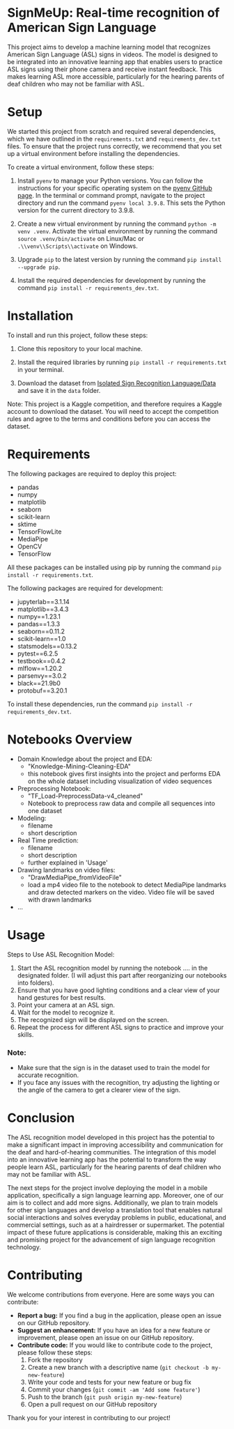 
# SignMeUp: Real-time recognition of American Sign Language

This project aims to develop a machine learning model that recognizes American Sign Language (ASL) signs in videos. The model is designed to be integrated into an innovative learning app that enables users to practice ASL signs using their phone camera and receive instant feedback. This makes learning ASL more accessible, particularly for the hearing parents of deaf children who may not be familiar with ASL.


# Setup

We started this project from scratch and required several dependencies, which we have outlined in the `requirements.txt` and `requirements_dev.txt` files. To ensure that the project runs correctly, we recommend that you set up a virtual environment before installing the dependencies.

To create a virtual environment, follow these steps:

1. Install `pyenv` to manage your Python versions. You can follow the instructions for your specific operating system on the [pyenv GitHub page](https://github.com/pyenv/pyenv#installation). In the terminal or command prompt, navigate to the project directory and run the command `pyenv local 3.9.8`. This sets the Python version for the current directory to 3.9.8.

2. Create a new virtual environment by running the command `python -m venv .venv`. Activate the virtual environment by running the command `source .venv/bin/activate` on Linux/Mac or `.\\venv\\Scripts\\activate` on Windows.

3. Upgrade `pip` to the latest version by running the command `pip install --upgrade pip`.

4. Install the required dependencies for development by running the command `pip install -r requirements_dev.txt`.


# Installation

To install and run this project, follow these steps:

1. Clone this repository to your local machine.

2. Install the required libraries by running `pip install -r requirements.txt` in your terminal.

3. Download the dataset from [Isolated Sign Recognition Language/Data](https://www.kaggle.com/competitions/asl-signs/data) and save it in the `data` folder.

Note: This project is a Kaggle competition, and therefore requires a Kaggle account to download the dataset. You will need to accept the competition rules and agree to the terms and conditions before you can access the dataset.


# Requirements

The following packages are required to deploy this project:

- pandas
- numpy
- matplotlib
- seaborn
- scikit-learn
- sktime
- TensorFlowLite
- MediaPipe
- OpenCV
- TensorFlow

All these packages can be installed using pip by running the command `pip install -r requirements.txt`.

The following packages are required for development:

- jupyterlab==3.1.14
- matplotlib==3.4.3
- numpy==1.23.1
- pandas==1.3.3
- seaborn==0.11.2
- scikit-learn==1.0
- statsmodels==0.13.2
- pytest==6.2.5
- testbook==0.4.2
- mlflow==1.20.2
- parsenvy==3.0.2
- black==21.9b0
- protobuf==3.20.1

To install these dependencies, run the command `pip install -r requirements_dev.txt`.

# Notebooks Overview
* Domain Knowledge about the project and EDA: 
  * "Knowledge-Mining-Cleaning-EDA"
  * this notebook gives first insights into the project and performs EDA on the whole dataset including visualization of video sequences
* Preprocessing Notebook: 
  * "TF_Load-PreprocessData-v4_cleaned"
  * Notebook to preprocess raw data and compile all sequences into one dataset 
* Modeling: 
  * filename
  * short description
* Real Time prediction: 
  * filename
  * short description 
  * further explained in 'Usage'
* Drawing landmarks on video files: 
  * "DrawMediaPipe_fromVideoFile"
  * load a mp4 video file to the notebook to detect MediaPipe landmarks and draw detected markers on the video. Video file will be saved with drawn landmarks
* ...

# Usage 


Steps to Use ASL Recognition Model:

1. Start the ASL recognition model by running the notebook .... in the designated folder. (I will adjust this part after reorganizing our notebooks into folders). 
2. Ensure that you have good lighting conditions and a clear view of your hand gestures for best results.
3. Point your camera at an ASL sign.
4. Wait for the model to recognize it.
5. The recognized sign will be displayed on the screen.
6. Repeat the process for different ASL signs to practice and improve your skills.

### Note:

- Make sure that the sign is in the dataset used to train the model for accurate recognition.
- If you face any issues with the recognition, try adjusting the lighting or the angle of the camera to get a clearer view of the sign.



# Conclusion

The ASL recognition model developed in this project has the potential to make a significant impact in improving accessibility and communication for the deaf and hard-of-hearing communities. The integration of this model into an innovative learning app has the potential to transform the way people learn ASL, particularly for the hearing parents of deaf children who may not be familiar with ASL.

The next steps for the project involve deploying the model in a mobile application, specifically a sign language learning app. 
Moreover, one of our aim is to collect and add more signs. Additionally, we plan to train models for other sign languages and develop a translation tool that enables natural social interactions and solves everyday problems in public, educational, and commercial settings, such as at a hairdresser or supermarket. The potential impact of these future applications is considerable, making this an exciting and promising project for the advancement of sign language recognition technology.

# Contributing

We welcome contributions from everyone. Here are some ways you can contribute:

- **Report a bug:** If you find a bug in the application, please open an issue on our GitHub repository.
- **Suggest an enhancement:** If you have an idea for a new feature or improvement, please open an issue on our GitHub repository.
- **Contribute code:** If you would like to contribute code to the project, please follow these steps:
  1. Fork the repository
  2. Create a new branch with a descriptive name (`git checkout -b my-new-feature`)
  3. Write your code and tests for your new feature or bug fix
  4. Commit your changes (`git commit -am 'Add some feature'`)
  5. Push to the branch (`git push origin my-new-feature`)
  6. Open a pull request on our GitHub repository

Thank you for your interest in contributing to our project!














